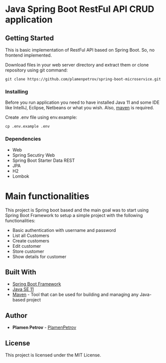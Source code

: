 # Java Spring Boot RestFul API CRUD application

## Getting Started

This is basic implementation of RestFul API based on Spring Boot. So, no frontend implemented.

Download files in your web server directory and extract them or clone repository using git command:

```
git clone https://github.com/plamenpetrov/spring-boot-microservice.git
```

### Installing

Before you run application you need to have installed Java 11 and some IDE like IntelliJ, Eclipse, Netbeans or what you wish.
Also, [maven](https://maven.apache.org/what-is-maven.html) is required.

Create .env file using env.example:
```
cp .env.example .env
```

### Dependencies

* Web
* Spring Secutiry Web
* Spring Boot Starter Data REST
* JPA
* H2
* Lombok

# Main functionalities
This project is Spring boot based and the main goal was to start using Spring Boot Framework to setup a simple project 
with the following functionalities:

* Basic authentication with username and password
* List all Customers
* Create customers
* Edit customer
* Store customer
* Show details for customer

## Built With

* [Spring Boot Framework](https://spring.io/)
* [Java SE 11](https://www.oracle.com/java/technologies/javase-jdk11-downloads.html)
* [Maven](https://maven.apache.org/download.cgi) - Tool that can be used for building and managing any Java-based project


## Author

* **Plamen Petrov** - [PlamenPetrov](https://github.com/plamenpetrov)

## License

This project is licensed under the MIT License.
